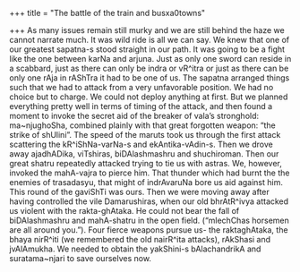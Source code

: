 +++
title = "The battle of the train and busxa0towns"

+++
As many issues remain still murky and we are still behind the haze we
cannot narrate much. It was wild ride is all we can say. We knew that
one of our greatest sapatna-s stood straight in our path. It was going
to be a fight like the one between karNa and arjuna. Just as only one
sword can reside in a scabbard, just as there can only be indra or
vR^itra or just as there can be only one rAja in rAShTra it had to be
one of us. The sapatna arranged things such that we had to attack from a
very unfavorable position. We had no choice but to charge. We could not
deploy anything at first. But we planned everything pretty well in terms
of timing of the attack, and then found a moment to invoke the secret
aid of the breaker of vala’s stronghold: ma\~njughoSha, combined plainly
with that great forgotten weapon: “the strike of shUlini”. The speed of
the maruts took us through the first attack scattering the
kR^iShNa-varNa-s and ekAntika-vAdin-s. Then we drove away ajadhADika,
viTshiras, biDAlashmashru and shuchiroman. Then our great shatru
repeatedly attacked trying to tie us with astras. We, however, invoked
the mahA-vajra to pierce him. That thunder which had burnt the the
enemies of trasadasyu, that might of indrAvaruNa bore us aid against
him. This round of the gaviShTi was ours. Then we were moving away after
having controlled the vile Damarushiras, when our old bhrAtR^ivya
attacked us violent with the rakta-ghAtaka. He could not bear the fall
of biDAlashmashru and mahA-shatru in the open field. (“mlechChas
horsemen are all around you.”). Four fierce weapons pursue us- the
raktaghAtaka, the bhaya nirR^iti (we remembered the old nairR^ita
attacks), rAkShasi and jvAlAmukha. We needed to obtain the yakShini-s
bAlachandrikA and suratama\~njari to save ourselves now.
